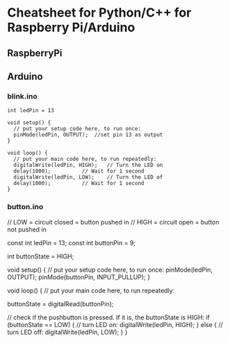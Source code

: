 # Cheatsheet for Python/C++ for Raspberry Pi/Arduino

## RaspberryPi

## Arduino

### blink.ino
```
int ledPin = 13

void setup() {
  // put your setup code here, to run once:
  pinMode(ledPin, OUTPUT); 	//set pin 13 as output
}

void loop() {
  // put your main code here, to run repeatedly:
  digitalWrite(ledPin, HIGH); 	// Turn the LED on
  delay(1000);			// Wait for 1 second
  digitalWrite(ledPin, LOW); 	// Turn the LED of
  delay(1000);			// Wait for 1 second
}
```

### button.ino
// LOW = circuit closed = button pushed in
// HIGH = circuit open = button not pushed in

const int ledPin = 13;
const int buttonPin = 9;

int buttonState = HIGH;

void setup() {
  // put your setup code here, to run once:
  pinMode(ledPin, OUTPUT);
  pinMode(buttonPin, INPUT_PULLUP);
}

void loop() {
  // put your main code here, to run repeatedly:

  buttonState = digitalRead(buttonPin);

  // check if the pushbutton is pressed. If it is, the buttonState is HIGH:
  if (buttonState == LOW) {
    // turn LED on:
    digitalWrite(ledPin, HIGH);
  } else {
    // turn LED off:
    digitalWrite(ledPin, LOW);
  }
}



